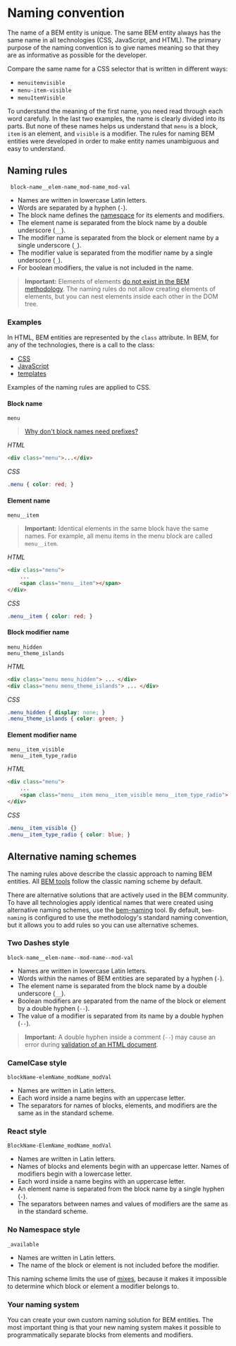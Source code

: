 # Naming convention

The name of a BEM entity is unique. The same BEM entity always has the same name in all technologies (CSS, JavaScript, and HTML). The primary purpose of the naming convention is to give names meaning so that they are as informative as possible for the developer.

Compare the same name for a CSS selector that is written in different ways:

* `menuitemvisible`
* `menu-item-visible`
* `menuItemVisible`

To understand the meaning of the first name, you need read through each word carefully. In the last two examples, the name is clearly divided into its parts. But none of these names helps us understand that `menu` is a block, `item` is an element, and `visible` is a modifier. The rules for naming BEM entities were developed in order to make entity names unambiguous and easy to understand.

## Naming rules

` block-name__elem-name_mod-name_mod-val`

* Names are written in lowercase Latin letters.
* Words are separated by a hyphen (`-`).
* The block name defines the [namespace](https://en.wikipedia.org/wiki/Namespace) for its elements and modifiers.
* The element name is separated from the block name by a double underscore (`__`).
* The modifier name is separated from the block or element name by a single underscore (`_`).
* The modifier value is separated from the modifier name by a single underscore (`_`).
* For boolean modifiers, the value is not included in the name.

> **Important:** Elements of elements [do not exist in the BEM methodology](../../faq/faq.en.md#why-not-create-elements-of-elements-block__elem1__elem2). The naming rules do not allow creating elements of elements, but you can nest elements inside each other in the DOM tree.

### Examples

In HTML, BEM entities are represented by the `class` attribute. In BEM, for any of the technologies, there is a call to the class:
* [CSS](../bem-for-css/bem-for-css.en.md#selectors)
* [JavaScript](../bem-for-js/bem-for-js.en.md#dom-representation-of-dynamic-blocks)
* [templates](../bem-for-html/bem-for-html.en.md#automatic-html-generation)

Examples of the naming rules are applied to CSS.

#### Block name

`menu`

> [Why don't block names need prefixes?](../history/history.en.md#the-introduction-of-blocks)

*HTML*

```html
<div class="menu">...</div>
```

*CSS*

```css
.menu { color: red; }
```

#### Element name

`menu__item`

> **Important:** Identical elements in the same block have the same names. For example, all menu items in the menu block are called `menu__item`.

*HTML*

```html
<div class="menu">
    ...
    <span class="menu__item"></span>
</div>
```

*CSS*

```css
.menu__item { color: red; }
```

#### Block modifier name

`menu_hidden`  
`menu_theme_islands`

*HTML*

```html
<div class="menu menu_hidden"> ... </div>
<div class="menu menu_theme_islands"> ... </div>
```

*CSS*

```css
.menu_hidden { display: none; }
.menu_theme_islands { color: green; }
```

#### Element modifier name

`menu__item_visible`  
` menu__item_type_radio`

*HTML*

```html
<div class="menu">
    ...
    <span class="menu__item menu__item_visible menu__item_type_radio"> ... </span>
</div>
```

*CSS*

```css
.menu__item_visible {}
.menu__item_type_radio { color: blue; }
```

## Alternative naming schemes

The naming rules above describe the classic approach to naming BEM entities. All [BEM tools](https://en.bem.info/toolbox/) follow the classic naming scheme by default.

There are alternative solutions that are actively used in the BEM community. To have all technologies apply identical names that were created using alternative naming schemes, use the [bem-naming](https://github.com/bem/bem-sdk#naming) tool. By default, `bem-naming` is configured to use the methodology's standard naming convention, but it allows you to add rules so you can use alternative schemes.

### Two Dashes style

`block-name__elem-name--mod-name--mod-val`

* Names are written in lowercase Latin letters.
* Words within the names of BEM entities are separated by a hyphen (`-`).
* The element name is separated from the block name by a double underscore (`__`).
* Boolean modifiers are separated from the name of the block or element by a double hyphen (`--`).
* The value of a modifier is separated from its name by a double hyphen (`--`).

> **Important:** A double hyphen inside a comment (`--`) may cause an error during [validation of an HTML document](http://www.w3.org/TR/html5/syntax.html#comments).

### CamelCase style

`blockName-elemName_modName_modVal`

* Names are written in Latin letters.
* Each word inside a name begins with an uppercase letter.
* The separators for names of blocks, elements, and modifiers are the same as in the standard scheme.

### React style

`BlockName-ElemName_modName_modVal`

* Names are written in Latin letters.
* Names of blocks and elements begin with an uppercase letter. Names of modifiers begin with a lowercase letter.
* Each word inside a name begins with an uppercase letter.
* An element name is separated from the block name by a single hyphen (`-`).
* The separators between names and values of modifiers are the same as in the standard scheme.

### No Namespace style

`_available`

* Names are written in Latin letters.
* The name of the block or element is not included before the modifier.

This naming scheme limits the use of [mixes](../key-concepts/key-concepts.en.md#mix), because it makes it impossible to determine which block or element a modifier belongs to.

### Your naming system

You can create your own custom naming solution for BEM entities. The most important thing is that your new naming system makes it possible to programmatically separate blocks from elements and modifiers.
